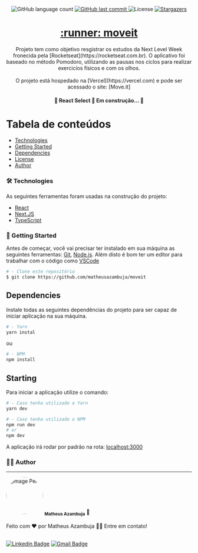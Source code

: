 <p align="center">
    <img alt="GitHub language count" src="https://img.shields.io/github/languages/count/matheusazambuja/moveit?color=%2304D361">
    <a href="https://github.com/matheusazambuja/moveit/commits/master">
        <img alt="GitHub last commit" src="https://img.shields.io/github/last-commit/matheusazambuja/moveit">
    </a>
    <img alt="License" src="https://img.shields.io/badge/license-MIT-brightgreen">
    <a href="https://github.com/matheusazambuja/moveit/stargazers">
        <img alt="Stargazers" src="https://img.shields.io/github/stars/matheusazambuja/moveit?style=social">
    </a>
</p>

<h1 align="center">
    <a href="https://pt-br.reactjs.org/">:runner: moveit</a>
</h1>
<p align="center">
    Projeto tem como objetivo resgistrar os estudos da Next Level Week fronecida pela [Rocketseat](https://rocketseat.com.br). O aplicativo foi baseado no método Pomodoro, utilizando as pausas nos ciclos para realizar exercicíos físicos e com os olhos.
    <br><br>
    O projeto está hospedado na [Vercel](https://vercel.com) e pode ser acessado o site: [Move.it]
</p>

<h4 align="center"> 
	🚧  React Select 🚀 Em construção...  🚧
</h4>

Tabela de conteúdos
=================
<!--ts-->
   * [Technologies](#-technologies)
   * [Getting Started](#-getting-started)
   * [Dependencies](#-dependencies)
   * [License](#-license)
   * [Author](#-author)
<!--te-->

### 🛠 Technologies
As seguintes ferramentas foram usadas na construção do projeto:

- [React](https://pt-br.reactjs.org/)
- [Next.JS](https://nextjs.org/)
- [TypeScript](https://www.typescriptlang.org/)

### 🚀 Getting Started

Antes de começar, você vai precisar ter instalado em sua máquina as seguintes ferramentas:
[Git](https://git-scm.com), [Node.js](https://nodejs.org/en/). 
Além disto é bom ter um editor para trabalhar com o código como [VSCode](https://code.visualstudio.com/)


```bash
# - Clone este repositório
$ git clone https://github.com/matheusazambuja/moveit
```


## Dependencies
Instale todas as seguintes dependências do projeto para ser capaz de iniciar aplicação na sua máquina.
```bash
# - Yarn
yarn instal
```
ou
```bash
# - NPM
npm install
```

## Starting
Para iniciar a aplicação utilize o comando:

```bash
# - Caso tenha utilizado o Yarn
yarn dev

# - Caso tenha utilizado o NPM
npm run dev
# or
npm dev
```

A aplicação irá rodar por padrão na rota: [localhost:3000](http://localhost:3000)


### 🤵🏿 Author
---
<div>
    <img style="border-radius: 50%;" src="https://avatars.githubusercontent.com/u/60441029?s=460&u=d1fb5758f1192d28b6957689b03d7d9c2f77398f&v=4" width="100px;" alt="Image Perfil" />
    <sub><b>Matheus Azambuja</b></sub> 🚀
</div>
<br>
Feito com ❤️ por Matheus Azambuja 👋🏽 Entre em contato!
<br><br>

[![Linkedin Badge](https://img.shields.io/badge/-MatheusAzambuja-blue?style=flat-square&logo=Linkedin&logoColor=white&link=https://https://www.linkedin.com/in/matheus-azambuja-9197411a1//)](https://https://www.linkedin.com/in/matheus-azambuja-9197411a1//)
[![Gmail Badge](https://img.shields.io/badge/-matheusazambuja35@gmail.com-c14438?style=flat-square&logo=Gmail&logoColor=white&link=mailto:matheusazambuja35@gmail.com)](mailto:matheusazambuja35@gmail.com)
